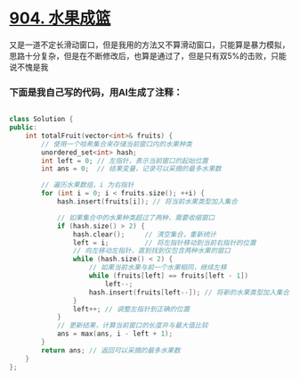 # [904. 水果成篮](https://leetcode.cn/problems/fruit-into-baskets/description/)

又是一道不定长滑动窗口，但是我用的方法又不算滑动窗口，只能算是暴力模拟，思路十分复杂，但是在不断修改后，也算是通过了，但是只有双5%的击败，只能说不愧是我

### 下面是我自己写的代码，用AI生成了注释：

```cpp

class Solution {
public:
    int totalFruit(vector<int>& fruits) {
        // 使用一个哈希集合来存储当前窗口内的水果种类
        unordered_set<int> hash;
        int left = 0; // 左指针，表示当前窗口的起始位置
        int ans = 0;  // 结果变量，记录可以采摘的最多水果数

        // 遍历水果数组，i 为右指针
        for (int i = 0; i < fruits.size(); ++i) {
            hash.insert(fruits[i]); // 将当前水果类型加入集合

            // 如果集合中的水果种类超过了两种，需要收缩窗口
            if (hash.size() > 2) {
                hash.clear();     // 清空集合，重新统计
                left = i;         // 将左指针移动到当前右指针的位置
                // 向左移动左指针，直到找到仅包含两种水果的窗口
                while (hash.size() < 2) {
                    // 如果当前水果与前一个水果相同，继续左移
                    while (fruits[left] == fruits[left - 1])
                        left--;
                    hash.insert(fruits[left--]); // 将新的水果类型加入集合并左移
                }
                left++; // 调整左指针到正确的位置
            }
            // 更新结果，计算当前窗口的长度并与最大值比较
            ans = max(ans, i - left + 1);
        }
        return ans; // 返回可以采摘的最多水果数
    }
};
```

